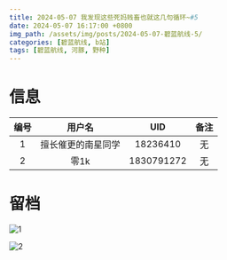 ```yaml
---
title: 2024-05-07 我发现这些死妈贱畜也就这几句循环~#5
date: 2024-05-07 16:17:00 +0800
img_path: /assets/img/posts/2024-05-07-碧蓝航线-5/
categories: [碧蓝航线, b站]
tags: [碧蓝航线, 河豚, 野种]
---
```


# 信息

| 编号 |       用户名       |    UID     | 备注 |
| :--: | :----------------: | :--------: | :--: |
|  1   | 擅长催更的南星同学 |  18236410  |  无  |
|  2   |        零1k        | 1830791272 |  无  |

# 留档

![1](1.jpg)

![2](2.jpg)
